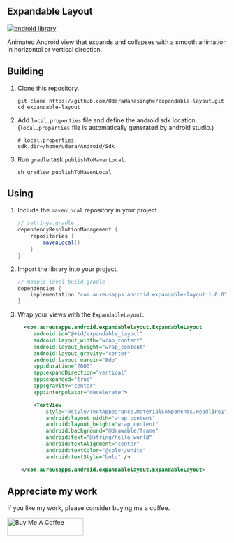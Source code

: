 ## Expandable Layout

[![android library](https://img.shields.io/badge/version-v1.0.0-orange)](https://github.com/UdaraWanasinghe/expandable-layout)

Animated Android view that expands and collapses with a smooth animation in horizontal or vertical
direction.

## Building

1. Clone this repository.

   ```shell
   git clone https://github.com/UdaraWanasinghe/expandable-layout.git
   cd expandable-layout
   ```

2. Add `local.properties` file and define the android sdk location. (`local.properties` file is
   automatically generated by android studio.)

   ```properties
   # local.properties
   sdk.dir=/home/udara/Android/Sdk
   ```

3. Run `gradle` task `publishToMavenLocal`.
   ```shell
   sh gradlew publishToMavenLocal
   ```

## Using

1. Include the `mavenLocal` repository in your project.

   ```groovy
   // settings.gradle
   dependencyResolutionManagement {
       repositories {
           mavenLocal()
       }
   }
   ```
2. Import the library into your project.

   ```groovy
   // module level build.gradle
   dependencies {
       implementation "com.aureusapps.android:expandable-layout:1.0.0"
   }
   ```

3. Wrap your views with the `ExpandableLayout`.

   ```xml
     <com.aureusapps.android.expandablelayout.ExpandableLayout
        android:id="@+id/expandable_layout"
        android:layout_width="wrap_content"
        android:layout_height="wrap_content"
        android:layout_gravity="center"
        android:layout_margin="8dp"
        app:duration="2000"
        app:expandDirection="vertical"
        app:expanded="true"
        app:gravity="center"
        app:interpolator="decelerate">

        <TextView
            style="@style/TextAppearance.MaterialComponents.Headline1"
            android:layout_width="wrap_content"
            android:layout_height="wrap_content"
            android:background="@drawable/frame"
            android:text="@string/hello_world"
            android:textAlignment="center"
            android:textColor="@color/white"
            android:textStyle="bold" />

    </com.aureusapps.android.expandablelayout.ExpandableLayout>
   ```

## Appreciate my work

If you like my work, please consider buying me a coffee.

<a href="https://www.buymeacoffee.com/udarawanasinghe" target="_blank"><img src="https://cdn.buymeacoffee.com/buttons/default-orange.png" alt="Buy Me A Coffee" height="41" width="174"></a>